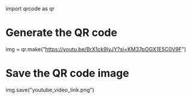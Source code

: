 import qrcode as qr

# Generate the QR code
img = qr.make("https://youtu.be/BrX1ck9IyJY?si=KM37pOGX1E5C0V9F")

# Save the QR code image
img.save("youtube_video_link.png")
